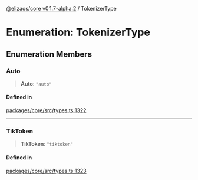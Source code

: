 [@elizaos/core v0.1.7-alpha.2](../index.md) / TokenizerType

# Enumeration: TokenizerType

## Enumeration Members

### Auto

> **Auto**: `"auto"`

#### Defined in

[packages/core/src/types.ts:1322](https://github.com/elizaOS/eliza/blob/main/packages/core/src/types.ts#L1322)

***

### TikToken

> **TikToken**: `"tiktoken"`

#### Defined in

[packages/core/src/types.ts:1323](https://github.com/elizaOS/eliza/blob/main/packages/core/src/types.ts#L1323)

